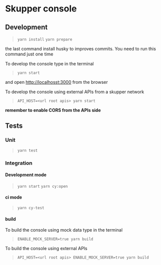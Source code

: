 # Skupper console

## Development

> `yarn install`
> `yarn prepare`

the last command install husky to improves commits. You need to run this command just one time

To develop the console type in the terminal

> `yarn start`

and open <http://localhosst:3000> from the browser

To develop the console using external APIs from a skupper network

> `API_HOST=<url root apis> yarn start`

**remember to enable CORS from the APIs side**

## Tests

### Unit

> `yarn test`

### Integration

#### Development mode

> `yarn start`
> `yarn cy:open`

#### ci mode

> `yarn cy-test`

#### build

To build the console using mock data type  in the terminal

> `ENABLE_MOCK_SERVER=true yarn build`

To build the console using external APIs

> `API_HOST=<url root apis> ENABLE_MOCK_SERVER=true yarn build`

